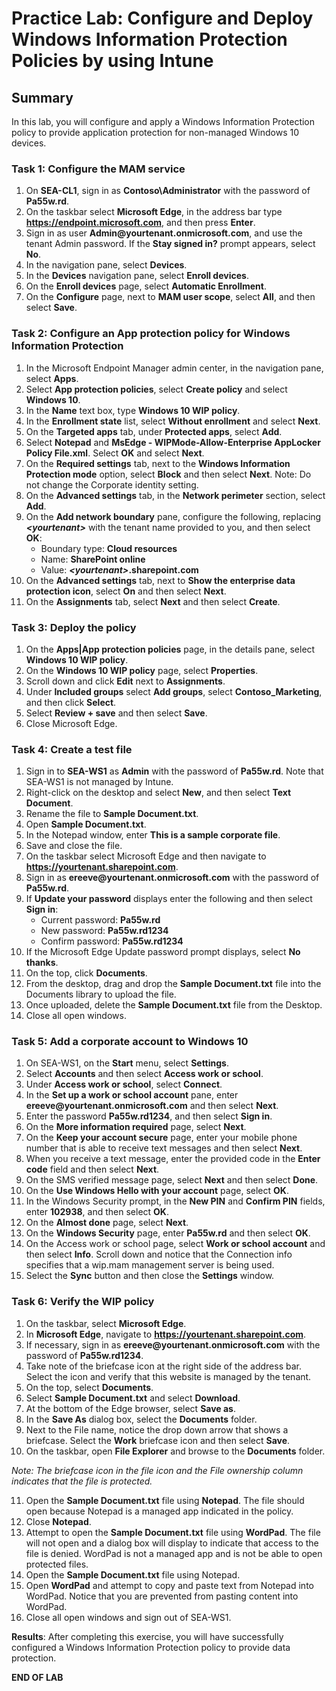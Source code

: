 # Practice Lab: Configure and Deploy Windows Information Protection Policies by using Intune

## Summary

In this lab, you will configure and apply a Windows Information Protection policy to provide application protection for non-managed Windows 10 devices.

### Task 1: Configure the MAM service

1.  On **SEA-CL1**, sign in as **Contoso\\Administrator** with the password of **Pa55w.rd**. 
2.  On the taskbar select **Microsoft Edge**, in the address bar type  **https://endpoint.microsoft.com**, and then press **Enter**.
3.  Sign in as user **Admin\@yourtenant.onmicrosoft.com**, and use the tenant Admin password. If the **Stay signed in?** prompt appears, select **No**. 
4.  In the navigation pane, select **Devices**.
5.  In the **Devices** navigation pane, select **Enroll devices**.
6.  On the **Enroll devices** page, select **Automatic Enrollment**.
7.  On the **Configure** page, next to **MAM user scope**, select **All**, and then select **Save**.

### Task 2: Configure an App protection policy for Windows Information Protection

1.  In the Microsoft Endpoint Manager admin center, in the navigation pane, select **Apps**.
2.  Select **App protection policies**, select **Create policy** and select **Windows 10**.
3.  In the **Name** text box, type **Windows 10 WIP policy**.
4.  In the **Enrollment state** list, select **Without enrollment** and select **Next**.
5.  On the **Targeted apps** tab, under **Protected apps**, select **Add**.
6.  Select **Notepad** and **MsEdge - WIPMode-Allow-Enterprise AppLocker Policy File.xml**. Select **OK** and select **Next**.
7.  On the **Required settings** tab, next to the **Windows Information Protection mode** option, select **Block** and then select **Next**. Note: Do not change the Corporate identity setting.
8.  On the **Advanced settings** tab, in the **Network perimeter** section, select **Add**.
9.  On the **Add network boundary** pane, configure the following, replacing **_\<yourtenant\>_** with the tenant name provided to you, and then select **OK**:
    - Boundary type: **Cloud resources**
    - Name: **SharePoint online**
    - Value: **_\<yourtenant\>_.sharepoint.com**
10.  On the **Advanced settings** tab, next to **Show the enterprise data protection icon**, select **On** and then select **Next**.
11.  On the **Assignments** tab, select **Next** and then select **Create**.

### Task 3: Deploy the policy

1.  On the **Apps|App protection policies** page, in the details pane, select **Windows 10 WIP policy**.
2.  On the **Windows 10 WIP policy** page, select **Properties**.
3.  Scroll down and click **Edit** next to **Assignments**.
4.  Under **Included groups** select **Add groups**, select **Contoso_Marketing**, and then click **Select**.
5.  Select **Review + save** and then select **Save**.
6.  Close Microsoft Edge.

### Task 4: Create a test file

1.  Sign in to **SEA-WS1** as **Admin** with the password of **Pa55w.rd**. Note that SEA-WS1 is not managed by Intune.
2.	Right-click on the desktop and select **New**, and then select **Text Document**.
3.	Rename the file to **Sample Document.txt**.
4.	Open **Sample Document.txt**.
5.	In the Notepad window, enter **This is a sample corporate file**.
6.  Save and close the file.
7.  On the taskbar select Microsoft Edge and then navigate to **https://yourtenant.sharepoint.com**.
8.  Sign in as **ereeve\@yourtenant.onmicrosoft.com** with the password of **Pa55w.rd**.
9.  If **Update your password** displays enter the following and then select **Sign in**:
    - Current password: **Pa55w.rd**
    - New password: **Pa55w.rd1234**
    - Confirm password: **Pa55w.rd1234**
10.  If the Microsoft Edge Update password prompt displays, select **No thanks**.
11.  On the top, click **Documents**.
12.  From the desktop, drag and drop the **Sample Document.txt** file into the Documents library to upload the file.
13.  Once uploaded, delete the **Sample Document.txt** file from the Desktop.
14.  Close all open windows.

### Task 5: Add a corporate account to Windows 10

1.  On SEA-WS1, on the **Start** menu, select **Settings**.
2.  Select **Accounts** and then select **Access work or school**.
3.  Under **Access work or school**, select **Connect**.
4.  In the **Set up a work or school account** pane, enter **ereeve\@yourtenant.onmicrosoft.com** and then select **Next**.
5.  Enter the password **Pa55w.rd1234**, and then select **Sign in**.
6.  On the **More information required** page, select **Next**.
7.  On the **Keep your account secure** page, enter your mobile phone number that is able to receive text messages and then select **Next**.
8.  When you receive a text message, enter the provided code in the **Enter code** field and then select **Next**.
9.  On the SMS verified message page, select **Next** and then select **Done**.
10.  On the **Use Windows Hello with your account** page, select **OK**.
11.  In the Windows Security prompt, in the **New PIN** and **Confirm PIN** fields, enter **102938**, and then select **OK**.
12.  On the **Almost done** page, select **Next**.
13.  On the **Windows Security** page, enter **Pa55w.rd** and then select **OK**.
14.  On the Access work or school page, select **Work or school account** and then select **Info**. Scroll down and notice that the Connection info specifies that a wip.mam management server is being used.
15.  Select the **Sync** button and then close the **Settings** window.

### Task 6: Verify the WIP policy

1.  On the taskbar, select **Microsoft Edge**.
2.  In **Microsoft Edge**, navigate to **https://yourtenant.sharepoint.com**.
3.  If necessary, sign in as **ereeve\@yourtenant.onmicrosoft.com** with the password of **Pa55w.rd1234**.
4.  Take note of the briefcase icon at the right side of the address bar. Select the icon and verify that this website is managed by the tenant.
5.  On the top, select **Documents**.
6.  Select **Sample Document.txt** and select **Download**.
7.  At the bottom of the Edge browser, select **Save as**.
8.  In the **Save As** dialog box, select the **Documents** folder.
9.  Next to the File name, notice the drop down arrow that shows a briefcase. Select the **Work** briefcase icon and then select **Save**.
10.  On the taskbar, open **File Explorer** and browse to the **Documents** folder.

*Note: The briefcase icon in the file icon and the File ownership column indicates that the file is protected.*

11.  Open the **Sample Document.txt** file using **Notepad**. The file should open because Notepad is a managed app indicated in the policy. 
12.  Close **Notepad**.
13.  Attempt to open the **Sample Document.txt** file using **WordPad**. The file will not open and a dialog box will display to indicate that access to the file is denied. WordPad is not a managed app and is not be able to open protected files.
14.  Open the **Sample Document.txt** file using Notepad. 
15.  Open **WordPad** and attempt to copy and paste text from Notepad into WordPad. Notice that you are prevented from pasting content into WordPad.
16.  Close all open windows and sign out of SEA-WS1.

**Results**: After completing this exercise, you will have successfully configured a Windows Information Protection policy to provide data protection.

**END OF LAB**